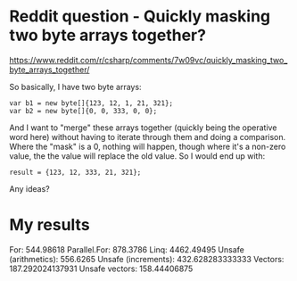 # Reddit question - Quickly masking two byte arrays together?
https://www.reddit.com/r/csharp/comments/7w09vc/quickly_masking_two_byte_arrays_together/

So basically, I have two byte arrays:  

    var b1 = new byte[]{123, 12, 1, 21, 321};
    var b2 = new byte[]{0, 0, 333, 0, 0};  

And I want to "merge" these arrays together (quickly being the operative word here) without having to iterate through them and doing a comparison.  Where the "mask" is a 0, nothing will happen, though where it's a non-zero value, the the value will replace the old value.  So I would end up with: 

    result = {123, 12, 333, 21, 321};

Any ideas?


# My results
For:                     544.98618
Parallel.For:            878.3786
Linq:                    4462.49495
Unsafe (arithmetics):    556.6265
Unsafe (increments):     432.628283333333
Vectors:                 187.292024137931
Unsafe vectors:          158.44406875

